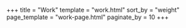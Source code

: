 +++
title = "Work"
template = "work.html"
sort_by = "weight"
page_template = "work-page.html"
paginate_by = 10
+++
